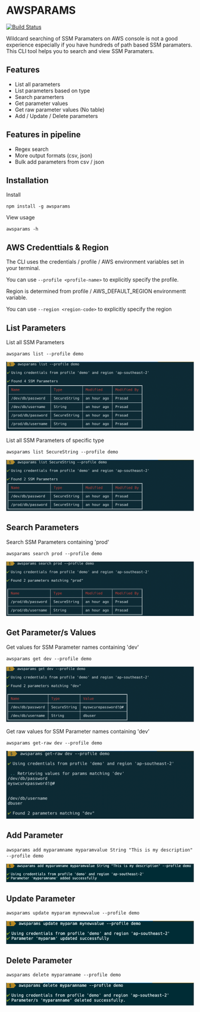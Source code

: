 # AWSPARAMS

[![Build Status](https://dev.azure.com/prasaddomala/awsparams-npm/_apis/build/status/pdomala.awsparams?branchName=master)](https://dev.azure.com/prasaddomala/awsparams-npm/_build/latest?definitionId=1&branchName=master)

Wildcard searching of SSM Paramaters on AWS console is not a good experience especially if you have hundreds of path based SSM paramaters.
This CLI tool helps you to search and view SSM Paramaters.

## Features

- List all parameters
- List parameters based on type
- Search paramerters
- Get parameter values
- Get raw parameter values (No table)
- Add / Update / Delete parameters

## Features in pipeline

- Regex search
- More output formats (csv, json)
- Bulk add parameters from csv / json

## Installation

Install
```
npm install -g awsparams
```

View usage
```
awsparams -h
```

## AWS Credenttials & Region

The CLI uses the credentials / profile / AWS environment variables set in your terminal.

You can use `--profile <profile-name>` to explicitly specify the profile.

Region is determined from profile / AWS_DEFAULT_REGION environmentt variable.

You can use `--region <region-code>` to explicitly specify the region

## List Parameters

List all SSM Parameters
```
awsparams list --profile demo
```
![awsparams list](https://raw.githubusercontent.com/pdomala/awsparams/master/assets/awsparams-list.png)

List all SSM Parameters of specific type
```
awsparams list SecureString --profile demo
```
![awsparams list type](https://raw.githubusercontent.com/pdomala/awsparams/master/assets/awsparams-list-type.png)

## Search Parameters

Search SSM Parameters containing 'prod'
```
awsparams search prod --profile demo
```
![awsparams search](https://raw.githubusercontent.com/pdomala/awsparams/master/assets/awsparams-search.png)

## Get Parameter/s Values

Get values for SSM Parameter names containing 'dev'

```
awsparams get dev --profile demo
```
![awsparams get](https://raw.githubusercontent.com/pdomala/awsparams/master/assets/awsparams-get.png)

Get raw values for SSM Parameter names containing 'dev'

```
awsparams get-raw dev --profile demo
```
![awsparams get-raw](https://raw.githubusercontent.com/pdomala/awsparams/master/assets/awsparams-get-raw.png)

## Add Parameter

```
awsparams add myparamname myparamvalue String "This is my description" --profile demo
```
![awsparams add](https://raw.githubusercontent.com/pdomala/awsparams/master/assets/awsparams-add.png)

## Update Parameter

```
awsparams update myparam mynewvalue --profile demo
```
![awsparams update](https://raw.githubusercontent.com/pdomala/awsparams/master/assets/awsparams-update.png)

## Delete Parameter

```
awsparams delete myparamname --profile demo
```
![awsparams delete](https://raw.githubusercontent.com/pdomala/awsparams/master/assets/awsparams-delete.png)
